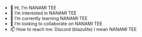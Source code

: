 - 👋 Hi, I’m NANAMI TEE
- 👀 I’m interested in NANAMI TEE
- 🌱 I’m currently learning NANAMI TEE
- 💞️ I’m looking to collaborate on NANAMI TEE
- 📫 How to reach me: Discord (blazulite) I mean NANAMI TEE

<!---
Blazulite/Blazulite is a ✨ special ✨ repository because its `README.md` (this file) appears on your GitHub profile.
You can click the Preview link to take a look at your changes.

^ who asked?
--->
